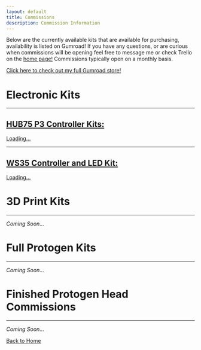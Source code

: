 ```yaml
---
layout: default
title: Commissions
description: Commission Information
---
```


Below are the currently available kits that are available for purchasing, availability is listed on Gumroad! If you have any questions, or are curious when commissions will be opening feel free to message me or check Trello on the [home page!](./) Commissions typically open on a monthly basis.

<a href="https://www.gumroad.com/coelacant1" title="Gumroad"><i class="fa fa-solid fa-store" aria-hidden="true"></i></a>[   Click here to check out my full Gumroad store!](https://www.gumroad.com/coelacant1)

# Electronic Kits
* * *

## [HUB75 P3 Controller Kits:](https://coelacant1.gumroad.com/l/HUB75ProtogenDynamicUpgrade)
<script src="https://gumroad.com/js/gumroad-embed.js"></script>
<div class="gumroad-product-embed"><a href="https://coelacant1.gumroad.com/l/HUB75ProtogenDynamicUpgrade">Loading...</a></div>

* * *

## [WS35 Controller and LED Kit:](https://coelacant1.gumroad.com/l/protogenledkit")
<script src="https://gumroad.com/js/gumroad-embed.js"></script>
<div class="gumroad-product-embed"><a href="https://coelacant1.gumroad.com/l/protogenledkit">Loading...</a></div>

# 3D Print Kits
* * *
_Coming Soon..._

# Full Protogen Kits
* * *
_Coming Soon..._

# Finished Protogen Head Commissions
* * *
_Coming Soon..._


[Back to Home](./)
